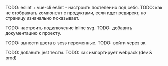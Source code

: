 TODO: eslint + vue-cli eslint - настроить постепенно под себя.
TODO: как не отображать компонент с продуктами, если идет редирект, но страницу изначально показывает.

TODO: настроить подключение inline svg.
TODO: добавить документацию к проекту.

TODO: вынести цвета в scss переменные.
TODO: войти через вк.

TODO: добавить jest тесты.
TODO: как импортирует webpack (dev & prod)
